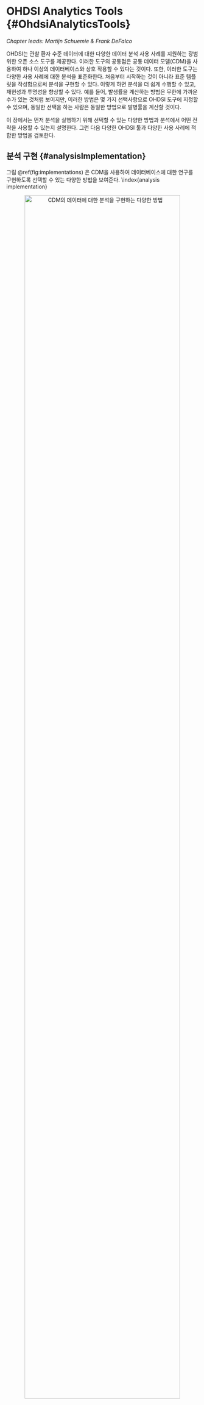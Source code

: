# OHDSI Analytics Tools {#OhdsiAnalyticsTools}

*Chapter leads: Martijn Schuemie & Frank DeFalco*

OHDSI는 관찰 환자 수준 데이터에 대한 다양한 데이터 분석 사용 사례를 지원하는 광범위한 오픈 소스 도구를 제공한다. 이러한 도구의 공통점은 공통 데이터 모델(CDM)을 사용하여 하나 이상의 데이터베이스와 상호 작용할 수 있다는 것이다. 또한, 이러한 도구는 다양한 사용 사례에 대한 분석을 표준화한다. 처음부터 시작하는 것이 아니라 표준 템플릿을 작성함으로써 분석을 구현할 수 있다. 이렇게 하면 분석을 더 쉽게 수행할 수 있고, 재현성과 투명성을 향상할 수 있다. 예를 들어, 발생률을 계산하는 방법은 무한에 가까운 수가 있는 것처럼 보이지만, 이러한 방법은 몇 가지 선택사항으로 OHDSI 도구에 지정할 수 있으며, 동일한 선택을 하는 사람은 동일한 방법으로 발병률을 계산할 것이다.

이 장에서는 먼저 분석을 실행하기 위해 선택할 수 있는 다양한 방법과 분석에서 어떤 전략을 사용할 수 있는지 설명한다. 그런 다음 다양한 OHDSI 툴과 다양한 사용 사례에 적합한 방법을 검토한다.

## 분석 구현 {#analysisImplementation}

그림 \@ref(fig:implementations) 은 CDM을 사용하여 데이터베이스에 대한 연구를 구현하도록 선택할 수 있는 다양한 방법을 보여준다. \index{analysis implementation}

<div class="figure" style="text-align: center">
<img src="images/OhdsiAnalyticsTools/implementations.png" alt="CDM의 데이터에 대한 분석을 구현하는 다양한 방법" width="90%" />
<p class="caption">(\#fig:implementations)CDM의 데이터에 대한 분석을 구현하는 다양한 방법</p>
</div>

연구를 이행하는 데는 세 가지 주요 접근법이 있다. 첫 번째는 OHDSI가 제공해야 하는 도구를 사용하지 않는 사용자 정의 코드를 작성하는 것이다. R, SAS 또는 다른 언어로 de-novo 분석을 사용할 수 있다. 이는 최대의 유연성을 제공하며, 특정 분석이 우리의 툴에 의해 뒷받침되지 않는 경우 사실상 유일한 선택사항이 될 수 있다. 그러나 이러한 경로에는 많은 기술적 스킬과 시간, 노력이 필요하며, 분석이 복잡성이 증가함에 따라 코드의 오류를 피하기 어려워진다.

두 번째 접근방식은 R의 분석 개발과 [OHDSI Methods Library](https://ohdsi.github.io/MethodsLibrary/)의 패키지 사용을 포함한다. 최소한 \@ref(SqlAndR)장에 설명된 [SqlRender](https://ohdsi.github.io/SqlRender/) 및 [DatabaseConnector](https://ohdsi.github.io/DatabaseConnector/) 패키지를 사용하여 PostgreSQL, SQL Server, 그리고 Oracle과 같은 다양한 데이터베이스 플랫폼에서 동일한 코드를 실행할 수 있다. [CohortMethod](https://ohdsi.github.io/CohortMethod/)와 [PatientLevelPrediction](https://ohdsi.github.io/PatientLevelPrediction/)과 같은 다른 패키지는 자신의 코드로 호출할 수 있는 CDM에 대한 고급 분석을 위한 R 기능을 제공한다. 이것은 여전히 많은 기술적 전문지식이 필요하지만, Methods Library의 검증된 구성요소를 다시 사용함으로써 우리는 완전한 사용자 정의 코드를 사용할 때보다 더 효율적이고 오류가 덜 발생할 수 있다.

세 번째 접근법은 프로그래머가 아닌 사람들이 다양한 분석을 효율적으로 수행할 수 있도록 해주는 웹 기반 툴인 우리의 대화형 분석 플랫폼 [ATLAS](https://github.com/OHDSI/Atlas/wiki)에 의존한다. ATLAS는 Method Libraries를 사용하지만, 분석을 설계하기 위한 간단한 그래픽 인터페이스를 제공하며 많은 경우 분석을 실행하는 데 필요한 R 코드를 생성한다. 그러나 ATLAS는 Methods Library에서 사용할 수 있는 모든 옵션을 지원하지 않는다. 대부분의 연구가 ATLAS를 통해 수행될 수 있을 것으로 예상되지만, 일부 연구는 두 번째 접근방식이 제공하는 유연성을 요구할 수 있다.

ATLAS와 Methods Library는 독립적이지 않다. ATLAS에서 호출할 수 있는 더 복잡한 분석 중 일부는 Methods Library의 패키지에 대한 호출을 통해 실행된다. 마찬가지로 Methods Library에 사용되는 코호트는 ATLAS에서 설계되는 경우가 많다.



## 분석 전략

사용자 정의 코드를 사용하거나 Methods Library의 표준 분석 코드를 사용하여 CDM에 대한 분석을 구현하는 것 외에도, 그러한 분석 기법을 사용하여 근거를 생성하는 데에는 여러 가지 전략이 있다. 그림 \@ref(fig:strategies)는 OHDSI에 채택된 세 가지 전략을 강조한다.

<div class="figure" style="text-align: center">
<img src="images/OhdsiAnalyticsTools/strategies.png" alt="(임상적) 질문에 대한 근거를 생성하기 위한 전략" width="90%" />
<p class="caption">(\#fig:strategies)(임상적) 질문에 대한 근거를 생성하기 위한 전략</p>
</div>

첫 번째 전략은 모든 분석을 하나의 개별적인 연구로 본다. 분석은 프로토콜에 미리 지정되어야 하고, 코드로 구현되어야 하며, 데이터에 대해 실행되어야 하며, 그 후에 결과를 컴파일하고 해석할 수 있어야 한다. 모든 질문에 대해 모든 단계를 반복해야 한다. 그러한 분석의 예로는 phenytoin과 비교하여 levetiracetam과 관련된 혈관부종(angioedema)의 위험에 대한 OHDSI 연구가 있다. [@duke_2017] 이 연구에서, 프로토콜이 처음으로 작성되었고, OHDSI Methods Library를 이용한 분석 코드가 OHDSI 네트워크를 통해 개발되어 실행되었으며, 결과를 편집하여 저널 간행물에 배포하였다.

두 번째 전략은 사용자가 특정 종류의 질문에 실시간으로 또는 거의 실시간으로 답할 수 있는 애플리케이션을 개발한다. 애플리케이션이 개발되면 사용자는 상호 작용적으로 쿼리를 정의하고 제출하고 결과를 볼 수 있다. 이 전략의 예로는 ATLAS의 코호트 정의 및 생성 도구가 있다. 이 도구는 사용자가 다양한 복잡성에 대한 코호트 정의를 지정하고, 다양한 포함 및 제외 기준을 충족하는 사용자 수를 확인하기 위해 데이터베이스에 대한 정의를 실행할 수 있도록 한다.

세 번째 전략은 비슷하게 질문의 종류에 초점을 맞추지만, 그다음 클래스 내의 질문에 대한 모든 근거를 남김없이 생성하려고 시도한다. 사용자는 다양한 인터페이스를 통해 필요에 따라 근거를 탐색할 수 있다. 한 예로 우울증 치료의 영향에 대한 OHDSI 연구가 있다. [@schuemie_2018b] 이 연구에서 모든 우울증 치료는 4개의 큰 관찰 데이터베이스에서 관심 있는 큰 결과 집합에 대해 비교된다. 광범위한 연구 진단과 함께 경험적으로 보정된 위험 비율 17,718을 포함한 전체 결과는 대화형 웹 앱에서 이용할 수 있다. [^systematicEvidenceUrl]

[^systematicEvidenceUrl]: http://data.ohdsi.org/SystematicEvidence/



## ATLAS

ATLAS는 CDM 형식으로 표준화된 환자 수준 관측 데이터에 대한 분석의 설계와 실행을 촉진하는 OHDSI 커뮤니티에서 개발한 무료 웹 기반 툴이다. ATLAS는 OHDSI WebAPI와 함께 웹 애플리케이션으로 배포되며 일반적으로 Apache Tomcat에서 호스팅된다. 실시간 분석을 수행하려면 CDM에 있는 환자 수준 데이터에 액세스해야 하므로 일반적으로 조직의 방화벽 뒤에 설치된다. 그러나 공용 ATLAS[^atlasUrl]도 있으며, 이 ATLAS 인스턴스는 몇 개의 소규모 시뮬레이션 데이터 세트에만 액세스할 수 있지만, 여전히 테스트와 훈련을 포함한 여러 용도로 사용할 수 있다. ATLAS의 공개 인스턴스를 사용하여 효과 추정 또는 예측 연구를 완전히 정의하고, 연구를 실행하기 위한 R 코드를 자동으로 생성할 수도 있다. 이 코드는 ATLAS와 WebAPI를 설치할 필요 없이 사용 가능한 CDM이 있는 모든 환경에서 실행될 수 있다. \index{ATLAS}

[^atlasUrl]: http://www.ohdsi.org/web/atlas


<div class="figure" style="text-align: center">
<img src="images/OhdsiAnalyticsTools/atlas.png" alt="ATLAS 사용자 인터페이스" width="100%" />
<p class="caption">(\#fig:atlas)ATLAS 사용자 인터페이스</p>
</div>

ATLAS 스크린샷은 그림 \@ref(fig:atlas) 에 제공된다. 왼쪽에는 ATLAS에서 제공하는 다양한 기능을 보여주는 내비게이션 바가 있다:



Data Sources \index{ATLAS!Data Sources} \index{Achilles|see {ATLAS!data sources}}
: 데이터 원본(Data sources)은 Atlas 플랫폼 내에서 구성한 각 데이터 원본에 대해 기술적이고 표준화된 보고 기능을 제공한다. 이 기능은 대규모 분석 전략을 사용한다. 모든 서술은 사전에 계산된 것이다. 데이터 출처는 \@ref(Characterization)장에서 논한다.

Vocabulary Search \index{ATLAS!vocabulary search} 
: Atlas는 OMOP 표준화된 어휘를 검색하고 탐색하여 그러한 어휘 안에 존재하는 개념과 데이터 소스에 대한 표준화된 분석에서 그러한 개념을 적용하는 방법을 이해할 수 있는 능력을 제공한다. 이 특성은 \@ref(StandardizedVocabularies)장에서 논한다.

Concept Sets \index{ATLAS!concept sets}
: 개념 집합은 표준화된 분석에서 사용할 개념 집합을 식별하는 데 사용할 수 있는 논리 표현식의 집합을 만들 수 있는 능력을 제공한다. 개념 집합은 단순한 코드나 값 리스트보다 더 정교하게 만들어 준다. 개념 집합은 사용자가 어휘 계층에 관련 개념을 포함하거나 배제하는 것에 관심이 있다는 것을 명시할 수 있도록 하는 논리적 지표와 함께 표준화된 어휘에서 나온 여러 개념으로 구성되어 있다. 어휘를 검색하고, 개념 집합을 식별하며, 개념 집합을 해결하기 위해 사용할 논리를 명시하는 것은 분석 계획에 자주 사용되는 모호한 의학 언어를 정의하는 강력한 메커니즘을 제공한다. 이러한 개념 집합은 ATLAS 내에 저장한 다음 코호트 정의 또는 분석 규격의 일부로 분석 내내 사용할 수 있다.

Cohort Definitions \index{ATLAS!cohort definitions}
: 코호트 정의는 일정 기간 동안 하나 이상의 기준을 충족하는 일련의 사람들을 구성할 수 있는 능력이며, 이러한 코호트는 이후 모든 분석에 대한 입력의 기초가 될 수 있다. 이 특성은 \@ref(Cohorts)장에서 논한다.

Characterizations \index{ATLAS!cohort characterization}
: 특성은 당신이 정의한 하나 이상의 코호트를 보고 그 환자군에 대한 특성을 요약할 수 있는 분석 능력이다. 이 기능은 실시간 쿼리 전략을 사용하며, \@ref(Characterization)장에서 논한다.

Cohort Pathways \index{ATLAS!cohort pathways}
: 코호트 경로(Cohort pathways)는 하나 이상의 인구 내에서 발생하는 임상 사건의 순서를 살펴볼 수 있는 분석 툴이다. 이 기능은 실시간 쿼리 전략을 사용하며, \@ref(Characterization)장에서 논한다.

Incidence Rates \index{ATLAS!incidence rates}
: 발생률은 관심 대상 인구 내에서 예후의 발생률을 추정할 수 있는 도구다. 이 기능은 실시간 쿼리 전략을 사용하며, \@ref(Characterization)장에서 논한다.

Profiles \index{ATLAS!profiles}
: 프로필은 개별 환자에 대해 종적 관찰 데이터를 탐색하여 특정 개인 내에서 일어나는 일을 요약할 수 있는 도구다. 이 기능은 실시간 쿼리 전략을 사용한다.

Population Level Estimation \index{ATLAS!population level estimation}
: 추정은 비교 코호트 설계를 사용하여 인구 수준 효과 추정 연구를 정의할 수 있는 능력이며, 여기서 하나 이상의 대상과 비교기 코호트 간의 비교를 통해 일련의 결과에 대해 탐색할 수 있다. 이 특징은 코딩이 필요하지 않으므로 실시간 쿼리 전략을 구현한다고 말할 수 있으며, \@ref(PopulationLevelEstimation)장에서 논의한다.

Patient Level Prediction \index{ATLAS!patient level prediction}
: 예측은 주어진 목표 노출 내에서 결과를 예측할 수 있는 환자 수준 예측 분석을 수행하기 위해 기계 학습 알고리즘을 적용할 수 있는 기능이다. 이 특성은 코딩이 필요하지 않음으로 실시간 쿼리 전략을 구현한다고 할 수 있으며, \@ref(PatientLevelPrediction)장에서 논한다.

Jobs \index{ATLAS!jobs}
: WebAPI를 통해 실행 중인 프로세스의 상태를 탐색하려면 작업 메뉴 항목을 선택하십시오. 작업은 종종 코호트 특성 보고서를 생성하거나 컴퓨팅 코호트 특성화 보고서를 생성하는 것과 같은 장기 실행 과정이다.

Configuration \index{ATLAS!configuration}
: 소스 구성 섹션에 구성된 데이터 소스를 검토하려면 구성 메뉴 항목을 선택하십시오.

Feedback \index{ATLAS!feedback}
: 피드백 링크는 Atlas의 이슈 로그로 이동 시켜 새로운 이슈를 기록하거나 기존 이슈를 검색할 수 있도록 해준다. 새로운 기능이나 개선사항에 대한 아이디어가 있다면, 이것은 개발 커뮤니티에 대한 참고 사항이기도 하다.



### 보안

ATLAS와 WebAPI는 전체 플랫폼 내의 기능 또는 데이터 소스에 대한 액세스를 제어하기 위한 세분화된 보안 모델을 제공한다. 이 보안 시스템은 Apache Shiro 라이브러리를 활용하여 구축된다. 보안 시스템에 대한 추가 정보는 온라인 WebAPI 보안 위키에서 찾을 수 있다. [^webApiSecurityWikiUrl] \index{ATLAS!security}

[^webApiSecurityWikiUrl]: https://github.com/OHDSI/WebAPI/wiki/Security-Configuration



### 설명서

ATLAS에 대한 설명서는 ATLAS GitHub repository wiki.[^atlasRepoWikiUrl] 이 위키에는 온라인 비디오 튜토리얼에 대한 링크뿐만 아니라 다양한 애플리케이션 기능에 대한 정보가 포함되어 있다. \index{ATLAS!documentation}

[^atlasRepoWikiUrl]: https://github.com/OHDSI/ATLAS/wiki 



### 설치 방법

ATLAS 설치는 OHDSI WebAPI와 함께 수행된다. 각 구성 요소의 설치 가이드는 ATLAS GitHub 저장소 설정 가이드[^atlasSetupGuideUrl] 및 WebAPI GitHub 저장소 설치 가이드[^webApiInstallationGuideUrl] \index{ATLAS!installation}

[^atlasSetupGuideUrl]: https://github.com/OHDSI/Atlas/wiki/Atlas-Setup-Guide
[^webApiInstallationGuideUrl]: https://github.com/OHDSI/WebAPI/wiki/WebAPI-Installation-Guide




## Methods Library

The [OHDSI Methods Library](https://ohdsi.github.io/MethodsLibrary/)는 그림 \@ref(fig:methodsLibrary)에 표시된 오픈 소스 R 패키지의 모음이다. \index{methods library}

<div class="figure" style="text-align: center">
<img src="images/OhdsiAnalyticsTools/methodsLibrary.png" alt="The OHDSI Methods Library의 패키지" width="100%" />
<p class="caption">(\#fig:methodsLibrary)The OHDSI Methods Library의 패키지</p>
</div>

패키지는 완전한 관찰 연구를 수행하기 위해 함께 사용할 수 있는 R 기능을 제공하며, CDM의 데이터에서 시작하여 결과 추정치와 이를 뒷받침하는 통계, 수치 및 표를 제공한다. 패키지는 CDM의 관측 데이터와 직접 상호작용하며, 단순히 \@ref(SqlAndR)장에서 설명한 대로 완전한 사용자 정의 분석에 대한 플랫폼 간 호환성을 제공하는 데 사용하거나, 인구 특성화를 위한 고급 표준화 분석(\@ref(Characterization)장 참조), 인구 수준 효과 추정(\@ref(PopulationLevelEstimation)장 참조) 및 환자 수준 예측(\@ref(PatientLevelPrediction)장 참조)을 제공할 수 있다. The Methods Library는 (이전 또는 진행 중인 연구에서 학습한) 투명성, 재현성, 그뿐만 아니라 “특정 맥락에서 methods의 작동 특성(operating characteristics) 측정” 및 이어지는 “methods로부터 생성된 측정치의 경험적 교정(empirical calibration)”과 같은 관찰 데이터 및 관찰 연구 설계의 사용을 위한 모범 사례를 지원한다.

Method Library는 이미 발표된 많은 임상 연구 [@boland_2017; @duke_2017; @ramcharran_2017; @weinstein_2017; @wang_2017; @ryan_2017; @ryan_2018; @vashisht_2018; @yuan_2018; @johnston_2019]와 방법론 연구에 사용되어 왔다. [@schuemie_2014; @schuemie_2016; @reps2018; @tian_2018; @schuemie_2018; @schuemie_2018b; @reps_2019] The Methods Library에서 방법 구현의 타당성은 \@ref(SoftwareValidity)장에 설명되어 있다.



### 대규모 분석 지원

모든 패키지에 통합된 한 가지 주요 특징은 많은 분석을 효율적으로 실행할 수 있는 능력이다. 예를 들어 인구 수준 추정을 수행할 때 CohortMethod 패키지는 다양한 분석 설정을 사용하여 많은 노출(exposure) 및 결과(outcome)에 대한 효과 크기 추정치(effect-size estimates)를 계산할 수 있도록 하며, 패키지는 필요한 모든 중간 및 최종 데이터 세트를 계산하는 최적의 방법을 자동으로 선택한다. “공변량 추출(extraction of covariates)”이나 하나의 대상 비교기 쌍(target-comparator pair)과 복수의 결과에 사용되는 “성향 모델 장착(fitting a propensity model)”과 같이 재사용할 수 있는 단계는 한 번만 실행된다. 가능한 경우 계산 자원의 사용을 극대화하기 위해 연산은 병행으로 수행될 것이다.

이러한 계산 효율은 대규모 분석을 가능하게 하여 한꺼번에 많은 질문에 답할 수 있으며, 또한 제어 가설(예를 들어, 음성 제어(negative controls)을 포함해 우리 방법의 작동 특성(operating characteristics)을 측정하고 \@ref(MethodValidity)장에 기술된 경험적 교정(empirical calibration)을 수행하는 데 필수적이다. \index{control hypotheses}



### 빅데이터 지원 {#BigDataSupport}

The Methods Library는 또한 매우 큰 데이터베이스에 대해 실행하고 대량의 데이터를 포함하는 계산을 수행할 수 있도록 설계되었다. 이는 다음과 같은 세 가지 방법으로 달성되었다:

1. 대부분의 데이터 조작은 데이터베이스 서버에서 수행된다. 분석은 일반적으로 데이터베이스에 있는 전체 데이터의 극히 일부만 필요로 하며 Methods Library는 SqlRender 및 DatabaseConnector 패키지를 통해 서버에서 고급 작업을 수행하여 관련 데이터를 사전 처리하고 추출할 수 있도록 한다.
2. 대용량 로컬 데이터 객체는 메모리 효율적인 방식으로 저장된다. 로컬 시스템으로 다운로드되는 데이터의 경우 Method Library는 [ff](https://cran.r-project.org/web/packages/ff) 패키지를 사용하여 대용량 데이터 객체를 저장하고 작업한다. 이것은 우리가 메모리를 직접적으로 사용하는 것보다 훨씬 더 큰 데이터로 작업할 수 있게 해준다.
3. 필요한 곳에 고성능 컴퓨팅을 적용한다. 예를 들어, [Cyclops](https://ohdsi.github.io/Cyclops/) 패키지는 Methods Library 전체에서 대량의 변수, 관측치로 인해 달리 방법이 없는 경우 대규모 회귀를 수행하기 위해 사용되는 매우 효율적인 회귀 엔진을 구현한다.



### 문서화

R은 패키지를 문서화하는 표준화된 방법을 제공한다. 각 패키지에는 패키지에 포함된 모든 기능과 데이터 세트를 문서화하는 *패키지 설명서*가 있다. 모든 패키지 매뉴얼은 the Methods Library 웹 사이트[^methodsLibraryUrl]를 통해 온라인으로, 패키지 GitHub 저장소를 통해 사용할 수 있으며 CRAN을 통해 사용할 수 있는 패키지의 경우 CRAN에서 찾을 수 있다. 또한, R 내에서 물음표를 사용하여 패키지 설명서를 참조할 수 있다. 예를 들어 DatabaseConnector 패키지를 로드한 후 `?connect` 명령을 입력하면 "연결(connect)" 기능에 대한 문서가 나타난다.

[^methodsLibraryUrl]: https://ohdsi.github.io/MethodsLibrary

패키지 설명서 외에도 많은 패키지가 *vignette*를 제공한다. Vignettes는 특정 작업을 수행하기 위해 어떻게 패키지를 사용할 수 있는지 설명하는 긴 형식의 문서다. 예를 들어, 하나의 vignette[^vignetteUrl]은 CohortMethod 패키지를 사용하여 여러 가지 분석을 효율적으로 수행하는 방법을 설명한다. 또한 Vignettes는 Methods Library 웹 사이트, 패키지 GitHub 저장소를 통해 찾을 수 있으며, CRAN을 통해 이용할 수 있는 패키지의 경우 CRAN에서 찾을 수 있다. Vignettes는 the Methods Library 웹 사이트를 통해 온라인으로, 패키지 GitHub 저장소를 통해 사용할 수 있으며 CRAN을 통해 사용할 수 있는 패키지의 경우 CRAN에서 찾을 수 있다. \index{vignette}

[^vignetteUrl]: https://ohdsi.github.io/CohortMethod/articles/MultipleAnalyses.html




###  시스템 요구 사항

시스템 요구 사항을 논의할 때 두 가지 컴퓨팅 환경이 적합하다: 데이터베이스 서버 및 분석 워크스테이션  \index{system requirements}

데이터베이스 서버는 관찰 의료 데이터를 CDM 형식으로 보관해야 한다. Method Library는 전통적인 데이터베이스 시스템 (PostgreSQL, Microsoft SQL Server, 그리고 Oracle), 병렬 데이터 웨어하우스 (Microsoft APS, IBM Netezza, 그리고 Amazon RedShift) 및 빅데이터 플랫폼 (Impala를 통한 Hadoop, 그리고 Google BigQuery) 을 포함한 광범위한 데이터베이스 관리 시스템을 지원한다.

분석 워크스테이션은 Methods Library가 설치되고 실행되는 곳이다. 이것은 누군가의 랩톱과 같은 로컬 시스템이나 RStudio Server를 실행하는 원격 서버일 수 있다. 모든 경우에, R은 RStudio와 함께 설치되어야 한다. Methods Library는 또한 Java를 설치할 것을 요구한다. 또한 분석 워크스테이션은 데이터베이스 서버에 연결할 수 있어야 하며, 특히 이들 사이의 방화벽은 데이터베이스 서버 액세스 포트를 워크스테이션에 개방해야 한다. 일부 분석은 계산 집약적일 수 있으므로 여러 개의 처리 코어와 충분한 메모리를 갖는 것이 분석 속도를 높이는 데 도움이 될 수 있다. 적어도 4개의 코어와 16GB의 메모리를 가질 것을 추천한다.



### 설치 방법 {#installR}

다음은 OHDSI R 패키지를 실행하는 데 필요한 환경을 설치하는 단계다. 다음 네 가지를 설치해야 한다: \index{R!installation}

1. **R**은 통계 컴퓨팅 환경이다. 그것은 주로 명령어 인터페이스인 기본 사용자 인터페이스와 함께 제공된다.
2. **RTools**는 Windows에서 소스로부터 R 패키지를 만드는 데 필요한 프로그램들의 모음이다.
3. **RStudio**는 R을 사용하기 쉽게 하는 통합 개발 환경 (IDE, Integrated Development Environment) 이다. 여기에는 코드 편집기, 디버깅 및 시각화 도구가 포함되어 있다. 좋은 R 경험을 얻기 위해 그것을 사용하라.
4. **Java**는 OHDSI R 패키지의 일부 구성 요소 (예를 들어, 데이터베이스에 연결하는 데 필요한 구성 요소) 를 실행하는 데 필요한 컴퓨팅 환경이다.

아래에서는 Windows 환경에 이러한 각 항목을 설치하는 방법에 대해 설명한다.

\BeginKnitrBlock{rmdimportant}<div class="rmdimportant">윈도우즈에서 R과 Java는 모두 32-bit 및 64-bit 아키텍처로 제공된다. 두 아키텍처에 R을 설치하는 경우, **반드시** 두 아키텍처에 모두 Java를 설치해야 한다. R의 64-bit 버전만 설치하는 것을 추천한다.</div>\EndKnitrBlock{rmdimportant}




#### R 설치하기 {-}

1. [https://cran.r-project.org/](https://cran.r-project.org/)으로 이동하여, "Download R for Windows"를 클릭한 다음 "base"를 클릭한 다음 그림 \@ref(fig:downloadR)에 표시된 다운로드 링크를 클릭하십시오.

<div class="figure" style="text-align: center">
<img src="images/OhdsiAnalyticsTools/downloadR.png" alt="CRAN으로부터 R 다운로드" width="100%" />
<p class="caption">(\#fig:downloadR)CRAN으로부터 R 다운로드</p>
</div>

2. 다운로드가 완료된 후 설치 프로그램을 실행하십시오. 다음 두 가지 예외를 제외하고 모든 곳에서 기본 옵션을 사용하십시오. 첫째, 프로그램 파일에 설치하지 않는 것이 좋다. 대신 R을 그림 \@ref(fig:rDestination)과 같이 C 드라이브의 하위 폴더로 만드십시오. 둘째, R과 Java 간의 아키텍처 차이로 인한 문제를 방지하려면 그림 \@ref(fig:no32Bits)과 같이 32-bit 아키텍처를 비활성화하십시오.

<div class="figure" style="text-align: center">
<img src="images/OhdsiAnalyticsTools/rDestination.png" alt="R의 대상 폴더를 설정하시오." width="80%" />
<p class="caption">(\#fig:rDestination)R의 대상 폴더를 설정하시오.</p>
</div>

<div class="figure" style="text-align: center">
<img src="images/OhdsiAnalyticsTools/no32Bits.png" alt="32-bit 버전의 R을 사용하지 않도록 설정" width="80%" />
<p class="caption">(\#fig:no32Bits)32-bit 버전의 R을 사용하지 않도록 설정</p>
</div>

완료되면 시작 메뉴에서 R을 선택할 수 있어야 한다.



#### RTools 설치하기 {-}

1. [https://cran.r-project.org/](https://cran.r-project.org/),으로 이동하여 "Windows용 R 다운로드"를 클릭한 다음 "Rtools"를 클릭하고 다운로드할 최신 버전의 RTools를 선택하십시오. 

2. 다운로드가 완료된 후 설치 프로그램을 실행하십시오. 어디에서나 기본 옵션을 선택하십시오.



#### RStudio 설치하기 {-}

1. [https://www.rstudio.com/](https://www.rstudio.com/)으로 이동하여, "Download RStudio"을 선택 (또는 "RStudio"에서 "Download" 버튼을 선택) 하고, 무료 버전을 선택한 후, 그림 \@ref(fig:downloadRStudio)과 같이 Windows용 설치 프로그램을 다운로드하십시오.

<div class="figure" style="text-align: center">
<img src="images/OhdsiAnalyticsTools/downloadRStudio.png" alt="RStudio 다운로드" width="100%" />
<p class="caption">(\#fig:downloadRStudio)RStudio 다운로드</p>
</div>

2. 다운로드한 후, 설치 관리자를 시작하고, 모든 곳에서 기본 옵션을 선택하십시오.




#### Java 설치하기 {-}

1. [https://java.com/en/download/manual.jsp](https://java.com/en/download/manual.jsp)으로 이동하여, 그림 \@ref(fig:downloadJava)와 같이 Windows 64-bit installer를 선택하십시오. 32-bit 버전의 R도 설치한 경우 *반드시* 다른 32-bit 버전의 Java도 설치해야 한다.

<div class="figure" style="text-align: center">
<img src="images/OhdsiAnalyticsTools/downloadJava.png" alt="Java 다운로드" width="100%" />
<p class="caption">(\#fig:downloadJava)Java 다운로드</p>
</div>

2. 다운로드한 후 설치 프로그램을 실행하십시오.



#### 설치 검수하기 {-}

이제 시작할 준비를 해야 하지만, 그 전에 확실히 해야 한다. RStudio를 시작하고 및 아래의 내용을 입력하자.



```r
install.packages("SqlRender")
library(SqlRender)
translate("SELECT TOP 10 * FROM person;", "postgresql")
```

```
## [1] "SELECT  * FROM person LIMIT 10;"
```

이 기능은 Java를 사용하기 때문에, 만약 모든 것이 잘 된다면, R과 Java가 모두 올바르게 설치되었다는 것을 알 수 있다!

또 다른 테스트는 소스 패키지를 제대로 구축할 수 있는지 확인하는 것이다. 다음 R 코드를 실행하여 OHDSI GitHub 저장소에서 `CohortMethod` 패키지를 설치하십시오:



```r
install.packages("drat")
drat::addRepo("OHDSI")
install.packages("CohortMethod")
```




## 배치 전략

ATLAS 및 Method Library를 포함한 전체 OHDSI 도구 스택을 조직에 배치하는 것은 어려운 작업이다. 의존성 높은 구성 요소들을 많이 고려해야 하고, 설정해야 할 환경이 많다. 이 때문에 두 이니셔티브 (Broadsea와 AWS(Amazon Web Services)) 는 일부 가상화 형태를 이용해 전체 스택을 하나의 패키지로 설치할 수 있는 통합 배치 전략을 개발했다. \index{tools deployment}


### Broadsea

Broadsea[^broadseaUrl]은 Docker 컨테이너 기술을 사용한다. [^dockerUrl] OHDSI 도구는 의존성과 함께 Docker Image라는 단일 휴대용 이진 파일로 패키징된다. 그러면 이 이미지는 Docker 엔진 서비스에서 실행되고, 모든 소프트웨어가 설치되어 실행 준비가 된 가상 시스템(virtual machine)을 생성할 수 있다. Docker 엔진은 마이크로소프트 윈도우, 맥OS, 리눅스를 포함한 대부분의 운영 체제에 사용할 수 있다. Broadsea Docker 이미지에는 Methods Library와 ATLAS를 포함한 주요 OHDSI 도구가 포함되어 있다. \index{tools deployment!Broadsea}

[^broadseaUrl]: https://github.com/OHDSI/Broadsea
[^dockerUrl]: https://www.docker.com/


### Amazon AWS

Amazon은 버튼 클릭 한 번으로 AWS 클라우드 컴퓨팅 환경에서 인스턴스화할 수 있는 두 가지 환경, 즉 OHDSI-in-a-Box[^ohdsiInaBoxUrl]와 OHDSIonAWS.[^ohdsiOnAwsUrl]을 준비했다. \index{tools deployment!Amazon AWS}

OHDSI-in-a-Box is specifically created as a learning environment, and is used in most of the tutorials provided by the OHDSI community. It includes many OHDSI tools, sample data sets, RStudio and other supporting software in a single, low cost Windows virtual machine. A PostgreSQL database is used to store the CDM and also to store the intermediary results from ATLAS. The OMOP CDM data mapping and ETL tools are also included in OHDSI-in-a-Box. The architecture for OHDSI-in-a-Box is depicted in Figure \@ref(fig:ohdsiinaboxDiagram).

OHDSI-in-a-Box는 특별히 학습 환경으로 만들어졌으며, OHDSI 커뮤니티에서 제공하는 대부분의 튜토리얼에 사용된다. 그것은 많은 OHDSI 도구, 샘플 데이터 세트, RStudio 및 기타 지원 소프트웨어를 저렴한 단일 윈도우즈 가상 머신에 포함한다. PostgreSQL 데이터베이스는 CDM을 저장하고 ATLAS의 중간 결과를 저장하는 데 사용된다. OMOP CDM 데이터 매핑과 ETL 툴도 OHDSI-in-a-Box에 포함되어 있다. OHDSI-in-a-Box 아키텍처는 그림 \@ref(fig:ohdsiinaboxDiagram)에 나타나 있다.

[^ohdsiInaBoxUrl]: https://github.com/OHDSI/OHDSI-in-a-Box

<div class="figure" style="text-align: center">
<img src="images/OhdsiAnalyticsTools/OHDSI-in-a-BoxDiagram.png" alt="OHDSI-in-a-Box용 Amazon Web Services 아키텍처" width="100%" />
<p class="caption">(\#fig:ohdsiinaboxDiagram)OHDSI-in-a-Box용 Amazon Web Services 아키텍처</p>
</div>

OHDSIonAWS는 조직이 그들의 데이터 분석을 수행하는 데 사용할 수 있는 엔터프라이즈급, 다중 사용자, 확장 가능하고 내결함성 OHDSI 환경을 위한 참조 아키텍처다. 여기에는 몇 가지 샘플 데이터 세트가 포함되어 있으며 조직의 실제 의료 데이터를 자동으로 적재할 수도 있다. 데이터는 OHDSI 도구에 의해 지원되는 Amazon Redshift 데이터베이스 플랫폼에 배치된다. ATLAS의 중간 결과는 PostgreSQL 데이터베이스에 저장된다. 프런트 엔드에서 사용자는 웹 인터페이스(leveraging RStudio Server)를 통해 ATLAS와 RStudio에 접근할 수 있다. RStudio에는 OHDSI Methods Library가 이미 설치되어 있으며, 데이터베이스에 연결하는 데 사용할 수 있다. OHDSIonAWS를 배포하는 자동화는 오픈 소스로, 조직의 관리 툴과 모범 사례를 포함하도록 사용자 정의할 수 있다. OHDSIonAWS에 대한 아키텍처는 그림 \@ref(fig:ohdsionawsDiagram)에 설명되어 있다.

[^ohdsiOnAwsUrl]: https://github.com/OHDSI/OHDSIonAWS

<div class="figure" style="text-align: center">
<img src="images/OhdsiAnalyticsTools/OHDSIonAWSDiagram.png" alt="OHDSIonAWS를 위한 Amazon Web Services 아카이브" width="100%" />
<p class="caption">(\#fig:ohdsionawsDiagram)OHDSIonAWS를 위한 Amazon Web Services 아카이브</p>
</div>




## 요약

\BeginKnitrBlock{rmdsummary}<div class="rmdsummary">- 다음을 통해 CDM의 데이터에 대한 분석을 수행할 수 있다.
    - 사용자 지정 코드 작성
    - OHDSI Method Library에서 R 패키지를 사용하는 코드 작성
    - 대화형 분석 플랫폼 ATLAS 사용

- OHDSI 툴은 다양한 분석 전략을 사용한다.
    - 단일 연구
    - 실시간 쿼리
    - 대규모 분석

- 대부분의 OHDSI 분석 툴이 다음에 내장되어 있다.
    - 대화형 분석 플랫폼 ATLAS
    - OHDSI Methods Library R 패키지

- OHDSI 툴의 구축을 촉진하는 몇 가지 전략이 존재한다.
</div>\EndKnitrBlock{rmdsummary}


